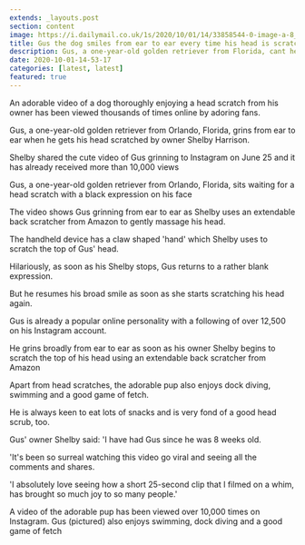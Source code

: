 ```yaml
---
extends: _layouts.post
section: content
image: https://i.dailymail.co.uk/1s/2020/10/01/14/33858544-0-image-a-8_1601559254030.jpg 
title: Gus the dog smiles from ear to ear every time his head is scratched in adorable footage 
description: Gus, a one-year-old golden retriever from Florida, cant help but grin when he gets his head scratched by his owner, Shelby. A video of Gus grinning has been viewed more than 10,000 times 
date: 2020-10-01-14-53-17 
categories: [latest, latest] 
featured: true 
--- 
```

An adorable video of a dog thoroughly enjoying a head scratch from his owner has been viewed thousands of times online by adoring fans.

Gus, a one-year-old golden retriever from Orlando, Florida, grins from ear to ear when he gets his head scratched by owner Shelby Harrison.

Shelby shared the cute video of Gus grinning to Instagram on June 25 and it has already received more than 10,000 views 

Gus, a one-year-old golden retriever from Orlando, Florida, sits waiting for a head scratch with a black expression on his face

The video shows Gus grinning from ear to ear as Shelby uses an extendable back scratcher from Amazon to gently massage his head. 

The handheld device has a claw shaped 'hand' which Shelby uses to scratch the top of Gus' head.

Hilariously, as soon as his Shelby stops, Gus returns to a rather blank expression. 

But he resumes his broad smile as soon as she starts scratching his head again.    

Gus is already a popular online personality with a following of over 12,500 on his Instagram account. 

He grins broadly from ear to ear as soon as his owner Shelby begins to scratch the top of his head using an extendable back scratcher from Amazon

Apart from head scratches, the adorable pup also enjoys dock diving, swimming and a good game of fetch.

He is always keen to eat lots of snacks and is very fond of a good head scrub, too.  

Gus' owner Shelby said: 'I have had Gus since he was 8 weeks old.

'It's been so surreal watching this video go viral and seeing all the comments and shares. 

'I absolutely love seeing how a short 25-second clip that I filmed on a whim, has brought so much joy to so many people.'

A video of the adorable pup has been viewed over 10,000 times on Instagram. Gus (pictured) also enjoys swimming, dock diving and a good game of fetch

